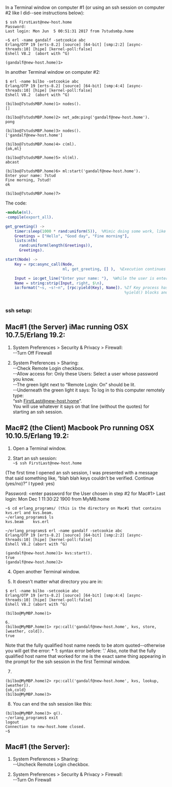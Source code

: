 In a Terminal window on computer #1 (or using an ssh session on computer #2 like I did--see instructions below):
```
$ ssh FirstLast@new-host.home
Password:
Last login: Mon Jun  5 00:51:31 2017 from 7studsmbp.home

~$ erl -name gandalf -setcookie abc
Erlang/OTP 19 [erts-8.2] [source] [64-bit] [smp:2:2] [async-threads:10] [hipe] [kernel-poll:false]
Eshell V8.2  (abort with ^G)

(gandalf@new-host.home)1> 
```

In another Terminal window on computer #2:
```
$ erl -name bilbo -setcookie abc
Erlang/OTP 19 [erts-8.2] [source] [64-bit] [smp:4:4] [async-threads:10] [hipe] [kernel-poll:false]
Eshell V8.2  (abort with ^G)

(bilbo@7studsMBP.home)1> nodes().
[]

(bilbo@7studsMBP.home)2> net_adm:ping('gandalf@new-host.home').
pong

(bilbo@7studsMBP.home)3> nodes().
['gandalf@new-host.home']

(bilbo@7studsMBP.home)4> c(ml).
{ok,ml}

(bilbo@7studsMBP.home)5> nl(ml).
abcast

(bilbo@7studsMBP.home)6> ml:start('gandalf@new-host.home').
Enter your name: 7stud
Fine morning, 7stud!
ok

(bilbo@7studsMBP.home)7>
```

The code:
```erlang
-module(ml).
-compile(export_all).

get_greeting() ->
    timer:sleep(1000 * rand:uniform(5)),  %Mimic doing some work, like accessing websites to get interesting greetings.
    Greetings = ["Hello", "Good day", "Fine morning"],
    lists:nth(
      rand:uniform(length(Greetings)),
      Greetings).

start(Node) ->
    Key = rpc:async_call(Node,
                         ml, get_greeting, [] ),  %Execution continues immediately on the next line.

    Input = io:get_line("Enter your name: "),  %While the user is entering their name, the other node is doing some work.
    Name = string:strip(Input, right, $\n),
    io:format("~s, ~s!~n", [rpc:yield(Key), Name]). %If Key process hasn't returned yet,
                                                    %yield() blocks and waits for the return value.
                                                    
```    

### ssh setup:

Mac#1 (the Server) iMac running OSX 10.7.5/Erlang 19.2: 
------------------- 
1. System Preferences > Security & Privacy > Firewall:  
--Turn Off Firewall

2. System Preferences > Sharing:   
--Check Remote Login checkbox.   
--Allow access for: Only these Users: Select a user whose password you know.   
--The green light next to “Remote Login: On” should be lit.   
--Underneath the green light it says: To log in to this computer remotely type:   
“ssh FirstLast@new-host.home”.   
You will use whatever it says on that line (without the quotes) for starting an ssh session.  

Mac#2 (the Client) Macbook Pro running OSX 10.10.5/Erlang 19.2: 
--------------------- 
1. Open a Terminal window.  

2. Start an ssh session:   
```~$ ssh FirstLast@new-host.home```

(The first time I opened an ssh session, I was presented with a message that said something like, “blah blah keys couldn’t be verified. Continue (yes/no)?” I typed: yes)  

Password: <enter password for the User chosen in step #2 for Mac#1> 
Last login: Mon Dec 1 11:30:22 1900 from MyMB.home
```
~$ cd erlang_programs/ (this is the directory on Mac#1 that contains kvs.erl and kvs.beam. 
~/erlang_programs$ ls 
kvs.beam	kvs.erl

~/erlang_programs$ erl -name gandalf -setcookie abc   
Erlang/OTP 19 [erts-8.2] [source] [64-bit] [smp:2:2] [async-threads:10] [hipe] [kernel-poll:false]   
Eshell V8.2 (abort with ^G)  

(gandalf@new-host.home)1> kvs:start().   
true   
(gandalf@new-host.home)2>   
```
4. Open another Terminal window.

5. It doesn’t matter what directory you are in: 
```
$ erl -name bilbo -setcookie abc   
Erlang/OTP 19 [erts-8.2] [source] [64-bit] [smp:4:4] [async-threads:10] [hipe] [kernel-poll:false]   
Eshell V8.2 (abort with ^G)  

(bilbo@MyMBP.home)1>  

6. 
(bilbo@MyMBP.home)1> rpc:call('gandalf@new-host.home', kvs, store, [weather, cold]).   
true
```
Note that the fully qualified host name needs to be atom quoted--otherwise you will get the error: * 1: syntax error before: '.' Also, note that the fully qualified host name that worked for me is the exact same thing appearing in the prompt for the ssh session in the first Terminal window.

7. 
```
(bilbo@MyMBP.home)2> rpc:call('gandalf@new-host.home', kvs, lookup, [weather]).   
{ok,cold}   
(bilbo@MyMBP.home)3>   
```
8. You can end the ssh session like this:
```
(bilbo@MyMBP.home)3> q().   
~/erlang_programs$ exit   
logout   
Connection to new-host.home closed.    
~$  
```
Mac#1 (the Server): 
------------------- 
1. System Preferences > Sharing:   
--Uncheck Remote Login checkbox.

2. System Preferences > Security & Privacy > Firewall:   
--Turn On Firewall
